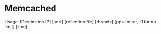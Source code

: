 # Memcached
Usage: [Destination IP] [port] [reflection file] [threads] [pps limiter, -1 for no limit] [time]
